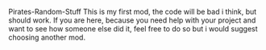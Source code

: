  Pirates-Random-Stuff
 This is my first mod, the code will be bad i think, but should work. If you are here,
 because you need help with your project and want to see how someone else did it, 
 feel free to do so but i would suggest choosing another mod.
